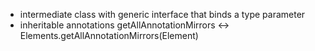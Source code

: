 - intermediate class with generic interface that binds a type parameter
- inheritable annotations getAllAnnotationMirrors <-> Elements.getAllAnnotationMirrors(Element)